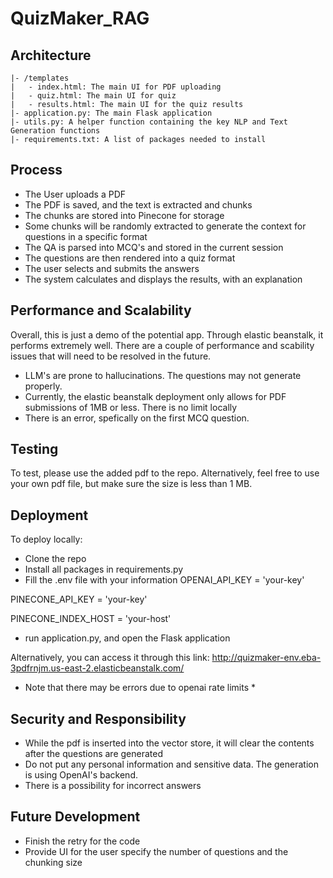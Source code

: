 # QuizMaker_RAG

## Architecture

```
|- /templates
|   - index.html: The main UI for PDF uploading
|   - quiz.html: The main UI for quiz
|   - results.html: The main UI for the quiz results
|- application.py: The main Flask application
|- utils.py: A helper function containing the key NLP and Text Generation functions
|- requirements.txt: A list of packages needed to install
```

## Process
- The User uploads a PDF
- The PDF is saved, and the text is extracted and chunks
- The chunks are stored into Pinecone for storage
- Some chunks will be randomly extracted to generate the context for questions in a specific format
- The QA is parsed into MCQ's and stored in the current session
- The questions are then rendered into a quiz format
- The user selects and submits the answers
- The system calculates and displays the results, with an explanation

## Performance and Scalability
Overall, this is just a demo of the potential app. Through elastic beanstalk, it performs extremely well. There are a couple of performance and scability issues that will need to be resolved in the future.
- LLM's are prone to hallucinations. The questions may not generate properly.
- Currently, the elastic beanstalk deployment only allows for PDF submissions of 1MB or less. There is no limit locally
- There is an error, spefically on the first MCQ question. 

## Testing
To test, please use the added pdf to the repo. Alternatively, feel free to use your own pdf file, but make sure the size is less than 1 MB.

## Deployment
To deploy locally:
- Clone the repo
- Install all packages in requirements.py
- Fill the .env file with your information
OPENAI_API_KEY = 'your-key'

PINECONE_API_KEY = 'your-key'

PINECONE_INDEX_HOST = 'your-host'
- run application.py, and open the Flask application

Alternatively, you can access it through this link: http://quizmaker-env.eba-3pdfrnjm.us-east-2.elasticbeanstalk.com/ 
* Note that there may be errors due to openai rate limits *

## Security and Responsibility
- While the pdf is inserted into the vector store, it will clear the contents after the questions are generated
- Do not put any personal information and sensitive data. The generation is using OpenAI's backend.
- There is a possibility for incorrect answers 

## Future Development
- Finish the retry for the code
- Provide UI for the user specify the number of questions and the chunking size
